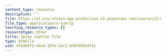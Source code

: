 ```yaml
---
content_type: resource
description: ''
file: https://ol-ocw-studio-app-production.s3.amazonaws.com/courses/3-091sc-introduction-to-solid-state-chemistry-fall-2010/4fbd09f244cb187e1bc1d30fd565dfe1_2Q_fna3TTbs.srt
file_type: application/x-subrip
learning_resource_types: []
resourcetype: Other
title: 3play caption file
type: OCWFile
uid: 4fbd09f2-44cb-187e-1bc1-d30fd565dfe1
---
```

